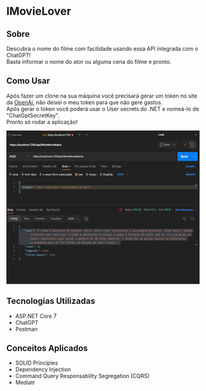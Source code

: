 # IMovieLover

## Sobre
Descubra o nome do filme com facilidade usando essa API integrada com o ChatGPT! 
<br>
Basta informar o nome do ator ou alguma cena do filme e pronto. 


## Como Usar
Após fazer um clone na sua máquina você precisará gerar um token no site da <a href="https://platform.openai.com/account/api-keys">OpenAi</a>, não deixei o meu token para que não gere gastos.
<br>
Após gerar o token você poderá usar o User secrets do .NET e nomeá-lo de "ChatGptSecretKey".
<br>
Pronto só rodar a aplicação!

<img src="https://github.com/luiz-lgrp/IMovieLover/blob/main/Postman1.png" width="600" height="400" />

## Tecnologias Utilizadas
  - ASP.NET Core 7
  - ChatGPT
  - Postman
 
 ## Conceitos Aplicados
 - SOLID Principles
 - Dependency Injection
- Command Query Responsability Segregation (CQRS)
- Mediatr

